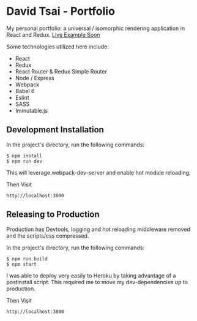 # David Tsai - Portfolio

My personal portfolio: a universal / isomorphic rendering application in React and Redux. [Live Example Soon](http://www.whataniceguy.com)

Some technologies utilized here include:
* React
* Redux
* React Router & Redux Simple Router
* Node / Express
* Webpack
* Babel 6
* Eslint
* SASS
* Immutable.js

## Development Installation

In the project's directory, run the following commands:

```
$ npm install
$ npm run dev
```

This will leverage webpack-dev-server and enable hot module reloading.

Then  Visit

```
http://localhost:3000
```

## Releasing to Production

Production has Devtools, logging and hot reloading middleware removed and the scripts/css compressed. 

In the project's directory, run the following commands:

```
$ npm run build
$ npm start
```

I was able to deploy very easily to Heroku by taking advantage of a postinstall script. This required me to move my dev-dependencies up to production.

Then Visit

```
http://localhost:3000
```
